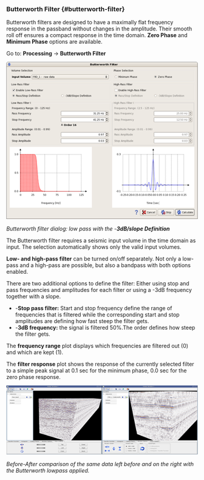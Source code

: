 ### Butterworth Filter {#butterworth-filter}

Butterworth filters are designed to have a maximally flat frequency response in the passband without changes in the amplitude. Their smooth roll off ensures a compact response in the time domain. **Zero Phase** and **Minimum Phase** options are available.

Go to: **Processing** → **Butterworth Filter**

![](/assets/015_Processing.png)

_Butterworth filter dialog: low pass with the -**3dB/slope Definition**_

The Butterworth filter requires a seismic input volume in the time domain as input. The selection automatically shows only the valid input volumes.

**Low- and high-pass filter** can be turned on/off separately. Not only a low-pass and a high-pass are possible, but also a bandpass with both options enabled.

There are two additional options to define the filter: Either using stop and pass frequencies and amplitudes for each filter or using a -3dB frequency together with a slope.

* -**Stop pass filter:** Start and stop frequency define the range of frequencies that is filtered while the corresponding start and stop amplitudes are defining how fast steep the filter gets.
* -**3dB frequency:** the signal is filtered 50%.The order defines how steep the filter gets.

The **frequency range** plot displays which frequencies are filtered out \(0\) and which are kept \(1\).

The **filter response** plot shows the response of the currently selected filter to a simple peak signal at 0.1 sec for the minimum phase, 0.0 sec for the zero phase response.

![](/assets/016_Processing.png)

_Before-After comparison of the same data left before and on the right with the Butterworth lowpass applied._

